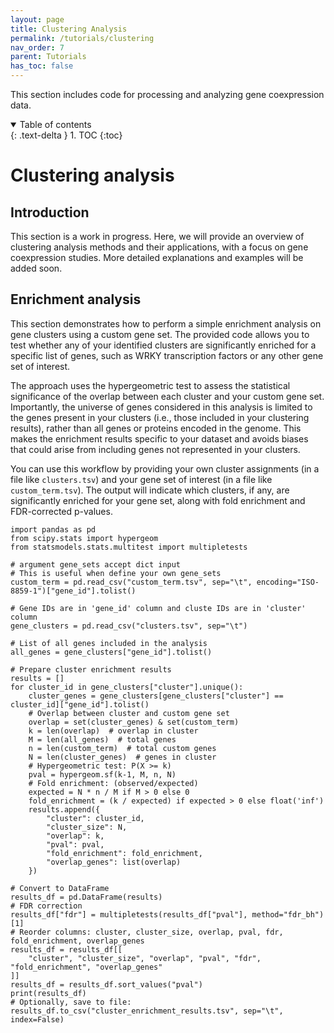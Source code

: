 ```yaml
---
layout: page
title: Clustering Analysis
permalink: /tutorials/clustering
nav_order: 7
parent: Tutorials
has_toc: false
---
```


This section includes code for processing and analyzing gene coexpression data. 

<details open markdown="block">
  <summary>
    Table of contents
  </summary>
  {: .text-delta }
1. TOC
{:toc}
</details>

# Clustering analysis

## Introduction

This section is a work in progress. Here, we will provide an overview of clustering analysis methods and their applications, with a focus on gene coexpression studies. More detailed explanations and examples will be added soon.

## Enrichment analysis

This section demonstrates how to perform a simple enrichment analysis on gene clusters using a custom gene set. The provided code allows you to test whether any of your identified clusters are significantly enriched for a specific list of genes, such as WRKY transcription factors or any other gene set of interest. 

The approach uses the hypergeometric test to assess the statistical significance of the overlap between each cluster and your custom gene set. Importantly, the universe of genes considered in this analysis is limited to the genes present in your clusters (i.e., those included in your clustering results), rather than all genes or proteins encoded in the genome. This makes the enrichment results specific to your dataset and avoids biases that could arise from including genes not represented in your clusters.

You can use this workflow by providing your own cluster assignments (in a file like `clusters.tsv`) and your gene set of interest (in a file like `custom_term.tsv`). The output will indicate which clusters, if any, are significantly enriched for your gene set, along with fold enrichment and FDR-corrected p-values.

```
import pandas as pd
from scipy.stats import hypergeom
from statsmodels.stats.multitest import multipletests

# argument gene_sets accept dict input
# This is useful when define your own gene_sets
custom_term = pd.read_csv("custom_term.tsv", sep="\t", encoding="ISO-8859-1")["gene_id"].tolist()

# Gene IDs are in 'gene_id' column and cluste IDs are in 'cluster' column
gene_clusters = pd.read_csv("clusters.tsv", sep="\t")

# List of all genes included in the analysis
all_genes = gene_clusters["gene_id"].tolist()

# Prepare cluster enrichment results
results = []
for cluster_id in gene_clusters["cluster"].unique():
    cluster_genes = gene_clusters[gene_clusters["cluster"] == cluster_id]["gene_id"].tolist()
    # Overlap between cluster and custom gene set
    overlap = set(cluster_genes) & set(custom_term)
    k = len(overlap)  # overlap in cluster
    M = len(all_genes)  # total genes
    n = len(custom_term)  # total custom genes
    N = len(cluster_genes)  # genes in cluster
    # Hypergeometric test: P(X >= k)
    pval = hypergeom.sf(k-1, M, n, N)
    # Fold enrichment: (observed/expected)
    expected = N * n / M if M > 0 else 0
    fold_enrichment = (k / expected) if expected > 0 else float('inf')
    results.append({
        "cluster": cluster_id,
        "cluster_size": N,
        "overlap": k,
        "pval": pval,
        "fold_enrichment": fold_enrichment,
        "overlap_genes": list(overlap)
    })

# Convert to DataFrame
results_df = pd.DataFrame(results)
# FDR correction
results_df["fdr"] = multipletests(results_df["pval"], method="fdr_bh")[1]
# Reorder columns: cluster, cluster_size, overlap, pval, fdr, fold_enrichment, overlap_genes
results_df = results_df[[
    "cluster", "cluster_size", "overlap", "pval", "fdr", "fold_enrichment", "overlap_genes"
]]
results_df = results_df.sort_values("pval")
print(results_df)
# Optionally, save to file:
results_df.to_csv("cluster_enrichment_results.tsv", sep="\t", index=False)
```